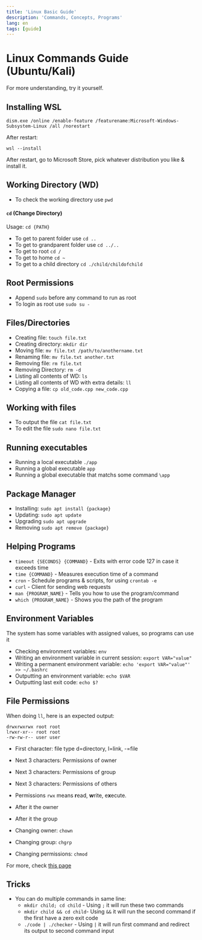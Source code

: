 ```yaml
---
title: 'Linux Basic Guide'
description: 'Commands, Concepts, Programs'
lang: en
tags: [guide]
---
```

# Linux Commands Guide (Ubuntu/Kali)
For more understanding, try it yourself.

## Installing WSL
```
dism.exe /online /enable-feature /featurename:Microsoft-Windows-Subsystem-Linux /all /norestart
```
After restart:
```
wsl --install
```
After restart, go to Microsoft Store, pick whatever distribution you like & install it.

## Working Directory (WD)
- To check the working directory use `pwd`
#### `cd` (Change Directory)
Usage: `cd {PATH}`
- To get to parent folder use `cd ..`
- To get to grandparent folder use `cd ../..`
- To get to root `cd /`
- To get to home `cd ~`
- To get to a child directory `cd ./child/childofchild`

## Root Permissions
- Append `sudo` before any command to run as root
- To login as root use `sudo su -`

## Files/Directories
- Creating file: `touch file.txt`
- Creating directory: `mkdir dir`
- Moving file: `mv file.txt /path/to/anothername.txt`
- Renaming file: `mv file.txt another.txt`
- Removing file: `rm file.txt`
- Removing Directory: `rm -d`
- Listing all contents of WD: `ls`
- Listing all contents of WD with extra details: `ll`
- Copying a file: `cp old_code.cpp new_code.cpp`

## Working with files
- To output the file `cat file.txt`
- To edit the file `sudo nano file.txt`

## Running executables
- Running a local executable `./app`
- Running a global executable `app`
- Running a global executable that matchs some command `\app`

## Package Manager
- Installing: `sudo apt install {package}`
- Updating: `sudo apt update`
- Upgrading `sudo apt upgrade`
- Removing `sudo apt remove {package}`

## Helping Programs
- `timeout {SECONDS} {COMMAND}` - Exits with error code 127 in case it exceeds time
- `time {COMMAND}` - Measures execution time of a command
- `cron` - Schedule programs & scripts, for using `crontab -e`
- `curl` - Client for sending web requests
- `man {PROGRAM_NAME}` - Tells you how to use the program/command
- `which {PROGRAM_NAME}` - Shows you the path of the program

## Environment Variables
The system has some variables with assigned values, so programs can use it
- Checking environment variables: `env`
- Writing an environment variable in current session: `export VAR="value"`
- Writing a permanent environment variable: `echo 'export VAR="value"' >> ~/.bashrc`
- Outputting an environment variable: `echo $VAR`
- Outputting last exit code: `echo $?`

## File Permissions
When doing `ll`, here is an expected output:
```
drwxrwxrwx root root
lrwxr-xr-- root root
-rw-rw-r-- user user
```
- First character: file type d=directory, l=link, -=file
- Next 3 characters: Permissions of owner
- Next 3 characters: Permissions of group
- Next 3 characters: Permissions of others
- Permissions `rwx` means **r**ead, **w**rite, e**x**ecute.
- After it the owner
- After it the group

- Changing owner: `chown`
- Changing group: `chgrp`
- Changing permissions: `chmod`

For more, check [this page](https://help.ubuntu.com/community/FilePermissions)
## Tricks
- You can do multiple commands in same line:
  - `mkdir child; cd child` - Using `;` it will run these two commands
  - `mkdir child && cd child`- Using `&&` it will run the second command if the first have a zero exit code
  - `./code | ./checker` - Using `|` it will run first command and redirect its output to second command input
